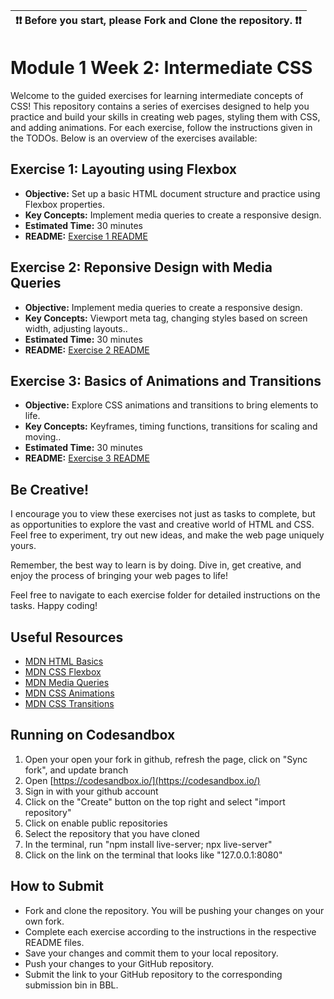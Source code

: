 | ❗️❗️  Before you start, please **Fork** and **Clone** the repository. ❗️❗️|
|-----------------------------------------|

# Module 1 Week 2: Intermediate CSS

Welcome to the guided exercises for learning intermediate concepts of CSS! This repository contains a series of exercises designed to help you practice and build your skills in creating web pages, styling them with CSS, and adding animations. For each exercise, follow the instructions given in the TODOs. Below is an overview of the exercises available:


## Exercise 1: Layouting using Flexbox

- **Objective:** Set up a basic HTML document structure and practice using Flexbox properties.
- **Key Concepts:** Implement media queries to create a responsive design.
- **Estimated Time:**  30 minutes
- **README:** [Exercise 1 README](1.%20Layouting%20using%20Flexbox/README.md)

## Exercise 2: Reponsive Design with Media Queries

- **Objective:** Implement media queries to create a responsive design.
- **Key Concepts:** Viewport meta tag, changing styles based on screen width, adjusting layouts..
- **Estimated Time:**  30 minutes
- **README:** [Exercise 2 README](2.%20Reponsive%20Design%20with%20Media%20Queries/README.md)

## Exercise 3: Basics of Animations and Transitions

- **Objective:** Explore CSS animations and transitions to bring elements to life.
- **Key Concepts:** Keyframes, timing functions, transitions for scaling and moving..
- **Estimated Time:**  30 minutes
- **README:** [Exercise 3 README](3.%20Basics%20of%20Animations%20and%20Transitions/README.md)

## Be Creative!

I encourage you to view these exercises not just as tasks to complete, but as opportunities to explore the vast and creative world of HTML and CSS. Feel free to experiment, try out new ideas, and make the web page uniquely yours.

Remember, the best way to learn is by doing. Dive in, get creative, and enjoy the process of bringing your web pages to life!

Feel free to navigate to each exercise folder for detailed instructions on the tasks. Happy coding!

## Useful Resources

- [MDN HTML Basics](https://developer.mozilla.org/en-US/docs/Learn/Getting_started_with_the_web/HTML_basics)
- [MDN CSS Flexbox](https://developer.mozilla.org/en-US/docs/Learn/CSS/CSS_layout/Flexbox)
- [MDN Media Queries](https://developer.mozilla.org/en-US/docs/Web/CSS/Media_Queries/Using_media_queries)
- [MDN CSS Animations](https://developer.mozilla.org/en-US/docs/Web/CSS/CSS_Animations)
- [MDN CSS Transitions](https://developer.mozilla.org/en-US/docs/Web/CSS/CSS_Transitions)

## Running on Codesandbox
1. Open your open your fork in github, refresh the page, click on "Sync fork", and update branch
2. Open [https://codesandbox.io/](https://codesandbox.io/)
1. Sign in with your github account
1. Click on the "Create" button on the top right and select "import repository"
1. Click on enable public repositories
1. Select the repository that you have cloned
1. In the terminal, run "npm install live-server; npx live-server"
1. Click on the link on the terminal that looks like "127.0.0.1:8080"



## How to Submit

- Fork and clone the repository. You will be pushing your changes on your own fork.
- Complete each exercise according to the instructions in the respective README files.
- Save your changes and commit them to your local repository.
- Push your changes to your GitHub repository.
- Submit the link to your GitHub repository to the corresponding submission bin in BBL.
